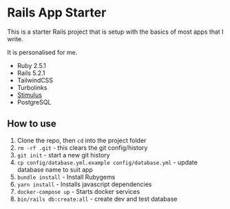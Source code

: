 # Rails App Starter

This is a starter Rails project that is setup with the basics of most apps that I write.

It is personalised for me.

- Ruby 2.5.1
- Rails 5.2.1
- TailwindCSS
- Turbolinks
- [Stimulus](https://stimulusjs.org)
- PostgreSQL

## How to use

1.  Clone the repo, then `cd` into the project folder
2.  `rm -rf .git` - this clears the git config/history
3.  `git init` - start a new git history
4.  `cp config/database.yml.example config/database.yml` - update database name to suit app
5.  `bundle install` - Install Rubygems
6.  `yarn install` - Installs javascript dependencies
7.  `docker-compose up` - Starts docker services
8.  `bin/rails db:create:all` - create dev and test database
